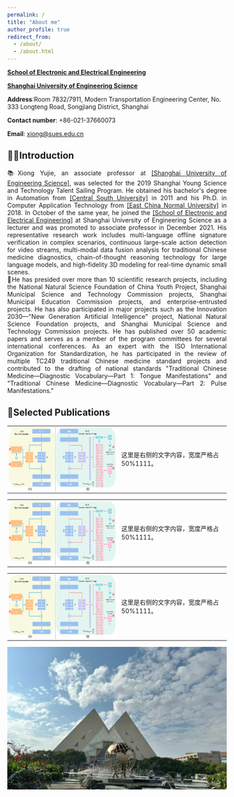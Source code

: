 ```yaml
---
permalink: /
title: "About me"
author_profile: true
redirect_from: 
  - /about/
  - /about.html
---
```


**[School of Electronic and Electrical Engineering](https://seee.sues.edu.cn/)**

**[Shanghai University of Engineering Science](https://www.sues.edu.cn/)**



**Address**:Room 7832/7911, Modern Transportation Engineering Center, No. 333 Longteng Road, Songjiang District, Shanghai

**Contact number**: +86-021-37660073

**Email**: xiong@sues.edu.cn

## 👨‍🎓Introduction

<div style="text-align: justify;">📚Xiong Yujie, an associate professor at <a href='https://www.sues.edu.cn/'>[Shanghai University of Engineering Science]</a>, was selected for the 2019 Shanghai Young Science and Technology Talent Sailing Program. He obtained his bachelor's degree in Automation from <a href='https://www.csu.edu.cn/'>[Central South University]</a> in 2011 and his Ph.D. in Computer Application Technology from <a href='https://www.ecnu.edu.cn/'>[East China Normal University]</a> in 2018. In October of the same year, he joined the <a href='https://seee.sues.edu.cn/'>[School of Electronic and Electrical Engineering]</a> at Shanghai University of Engineering Science as a lecturer and was promoted to associate professor in December 2021. His representative research work includes multi-language offline signature verification in complex scenarios, continuous large-scale action detection for video streams, multi-modal data fusion analysis for traditional Chinese medicine diagnostics, chain-of-thought reasoning technology for large language models, and high-fidelity 3D modeling for real-time dynamic small scenes. </div>

<div style="text-align: justify;">📖He has presided over more than 10 scientific research projects, including the National Natural Science Foundation of China Youth Project, Shanghai Municipal Science and Technology Commission projects, Shanghai Municipal Education Commission projects, and enterprise-entrusted projects. He has also participated in major projects such as the Innovation 2030—"New Generation Artificial Intelligence" project, National Natural Science Foundation projects, and Shanghai Municipal Science and Technology Commission projects. He has published over 50 academic papers and serves as a member of the program committees for several international conferences. As an expert with the ISO International Organization for Standardization, he has participated in the review of multiple TC249 traditional Chinese medicine standard projects and contributed to the drafting of national standards "Traditional Chinese Medicine—Diagnostic Vocabulary—Part 1: Tongue Manifestations" and "Traditional Chinese Medicine—Diagnostic Vocabulary—Part 2: Pulse Manifestations."</div>

## 📝Selected Publications

<table style="width: 100%; border: none; border-collapse: collapse;">
  <tr>
    <td style="width: 50%; border: none; padding: 0; vertical-align: middle;">
      <img src="/images/sp1.png" alt="图片描述" style="width: 500px; height: 150px;">
    </td>
    <td style="width: 50%; border: none; padding-left: 10px; vertical-align: middle;">
      这里是右侧的文字内容，宽度严格占 50%1111。
    </td>
  </tr>
</table>
<table style="width: 100%; border: none; border-collapse: collapse;">
  <tr>
    <td style="width: 50%; border: none; padding: 0; vertical-align: middle;">
      <img src="/images/sp1.png" alt="图片描述" style="width: 500px; height: 150px;">
    </td>
    <td style="width: 50%; border: none; padding-left: 10px; vertical-align: middle;">
      这里是右侧的文字内容，宽度严格占 50%1111。
    </td>
  </tr>
</table>
<table style="width: 100%; border: none; border-collapse: collapse;">
  <tr>
    <td style="width: 50%; border: none; padding: 0; vertical-align: middle;">
      <img src="/images/sp1.png" alt="图片描述" style="width: 500px; height: 150px;">
    </td>
    <td style="width: 50%; border: none; padding-left: 10px; vertical-align: middle;">
      这里是右侧的文字内容，宽度严格占 50%1111。
    </td>
  </tr>
</table>

<img src='/images/sues.png'>

